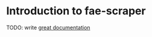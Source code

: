 # Introduction to fae-scraper

TODO: write [great documentation](http://jacobian.org/writing/what-to-write/)
